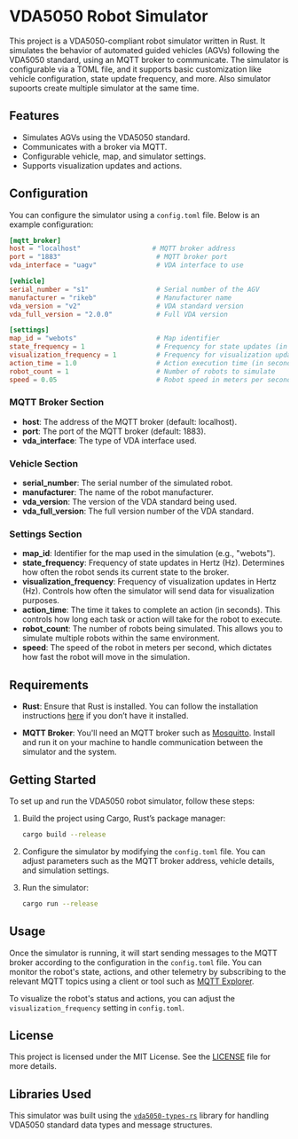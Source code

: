 # VDA5050 Robot Simulator

This project is a VDA5050-compliant robot simulator written in Rust. It simulates the behavior of automated guided vehicles (AGVs) following the VDA5050 standard, using an MQTT broker to communicate. The simulator is configurable via a TOML file, and it supports basic customization like vehicle configuration, state update frequency, and more. Also simulator supoorts create multiple simulator at the same time.

## Features

- Simulates AGVs using the VDA5050 standard.
- Communicates with a broker via MQTT.
- Configurable vehicle, map, and simulator settings.
- Supports visualization updates and actions.

## Configuration

You can configure the simulator using a `config.toml` file. Below is an example configuration:

```toml
[mqtt_broker]
host = "localhost"                  # MQTT broker address
port = "1883"                        # MQTT broker port
vda_interface = "uagv"               # VDA interface to use

[vehicle]
serial_number = "s1"                 # Serial number of the AGV
manufacturer = "rikeb"               # Manufacturer name
vda_version = "v2"                   # VDA standard version
vda_full_version = "2.0.0"           # Full VDA version

[settings]
map_id = "webots"                    # Map identifier
state_frequency = 1                  # Frequency for state updates (in Hz)
visualization_frequency = 1          # Frequency for visualization updates (in Hz)
action_time = 1.0                    # Action execution time (in seconds)
robot_count = 1                      # Number of robots to simulate
speed = 0.05                         # Robot speed in meters per second
```

### MQTT Broker Section
- **host**: The address of the MQTT broker (default: localhost).
- **port**: The port of the MQTT broker (default: 1883).
- **vda_interface**: The type of VDA interface used.

### Vehicle Section

- **serial_number**: The serial number of the simulated robot.
- **manufacturer**: The name of the robot manufacturer.
- **vda_version**: The version of the VDA standard being used.
- **vda_full_version**: The full version number of the VDA standard.

### Settings Section

- **map_id**: Identifier for the map used in the simulation (e.g., "webots").
- **state_frequency**: Frequency of state updates in Hertz (Hz). Determines how often the robot sends its current state to the broker.
- **visualization_frequency**: Frequency of visualization updates in Hertz (Hz). Controls how often the simulator will send data for visualization purposes.
- **action_time**: The time it takes to complete an action (in seconds). This controls how long each task or action will take for the robot to execute.
- **robot_count**: The number of robots being simulated. This allows you to simulate multiple robots within the same environment.
- **speed**: The speed of the robot in meters per second, which dictates how fast the robot will move in the simulation.

## Requirements

- **Rust**: Ensure that Rust is installed. You can follow the installation instructions [here](https://www.rust-lang.org/tools/install) if you don’t have it installed.
  
- **MQTT Broker**: You'll need an MQTT broker such as [Mosquitto](https://mosquitto.org/). Install and run it on your machine to handle communication between the simulator and the system.

## Getting Started

To set up and run the VDA5050 robot simulator, follow these steps:

1. Build the project using Cargo, Rust’s package manager:

    ```bash
    cargo build --release
    ```

2. Configure the simulator by modifying the `config.toml` file. You can adjust parameters such as the MQTT broker address, vehicle details, and simulation settings.

3. Run the simulator:

    ```bash
    cargo run --release
    ```

## Usage

Once the simulator is running, it will start sending messages to the MQTT broker according to the configuration in the `config.toml` file. You can monitor the robot's state, actions, and other telemetry by subscribing to the relevant MQTT topics using a client or tool such as [MQTT Explorer](https://mqtt-explorer.com/).

To visualize the robot's status and actions, you can adjust the `visualization_frequency` setting in `config.toml`.

## License

This project is licensed under the MIT License. See the [LICENSE](./LICENSE) file for more details.


## Libraries Used

This simulator was built using the [`vda5050-types-rs`](https://github.com/kKdH/vda5050-types-rs) library for handling VDA5050 standard data types and message structures.
